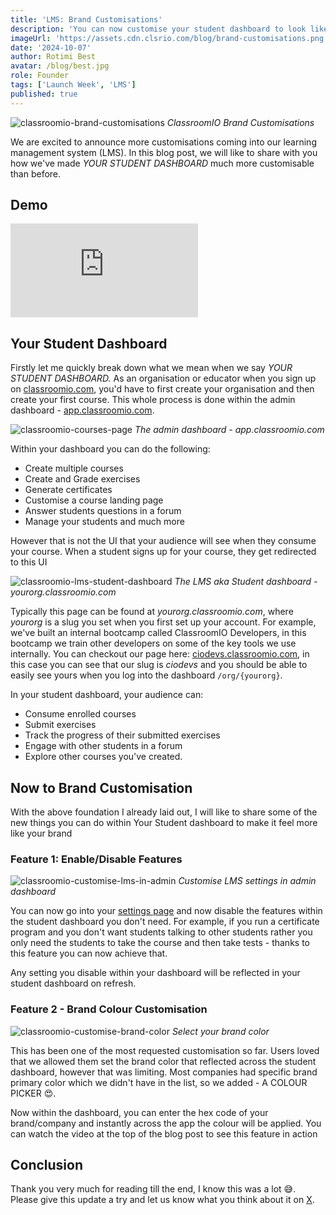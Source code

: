 ```yaml
---
title: 'LMS: Brand Customisations'
description: 'You can now customise your student dashboard to look like your brand and determine what features you want to enable or disable.'
imageUrl: 'https://assets.cdn.clsrio.com/blog/brand-customisations.png'
date: '2024-10-07'
author: Rotimi Best
avatar: /blog/best.jpg
role: Founder
tags: ['Launch Week', 'LMS']
published: true
---
```


![classroomio-brand-customisations](https://assets.cdn.clsrio.com/blog/brand-customisations.png)
_ClassroomIO Brand Customisations_

We are excited to announce more customisations coming into our learning management system (LMS). In this blog post, we will like to share with you how we've made *YOUR* *STUDENT DASHBOARD* much more customisable than before.

## Demo

<iframe class="embed mb-5" src="https://www.youtube.com/embed/y46mvF_1IWk?si=W39qbrW3KJ3DGO3Q" title="YouTube video player" frameborder="0" allow="accelerometer; autoplay; clipboard-write; encrypted-media; gyroscope; picture-in-picture; web-share" referrerpolicy="strict-origin-when-cross-origin" allowfullscreen></iframe>

## Your Student Dashboard

Firstly let me quickly break down what we mean when we say _YOUR STUDENT DASHBOARD._ As an organisation or educator when you sign up on [classroomio.com](https://classroomio.com), you'd have to first create your organisation and then create your first course. This whole process is done within the admin dashboard - [app.classroomio.com](https://app.classroomio.com).

![classroomio-courses-page](https://brand.cdn.clsrio.com/classroomio-courses.png)
_The admin dashboard - app.classroomio.com_

Within your dashboard you can do the following:

- Create multiple courses
- Create and Grade exercises
- Generate certificates
- Customise a course landing page
- Answer students questions in a forum
- Manage your students and much more

However that is not the UI that your audience will see when they consume your course. When a student signs up for your course, they get redirected to this UI

![classroomio-lms-student-dashboard](https://brand.cdn.clsrio.com/classroomio-lms-courses.png)
_The LMS aka Student dashboard - yourorg.classroomio.com_

Typically this page can be found at *yourorg.classroomio.com*, where *yourorg* is a slug you set when you first set up your account. For example, we've built an internal bootcamp called ClassroomIO Developers, in this bootcamp we train other developers on some of the key tools we use internally. You can checkout our page here: [ciodevs.classroomio.com](https://ciodevs.classroomio.com), in this case you can see that our slug is *ciodevs* and you should be able to easily see yours when you log into the dashboard `/org/{yourorg}`.

In your student dashboard, your audience can:

- Consume enrolled courses
- Submit exercises
- Track the progress of their submitted exercises
- Engage with other students in a forum
- Explore other courses you've created.

## Now to Brand Customisation

With the above foundation I already laid out, I will like to share some of the new things you can do within Your Student dashboard to make it feel more like your brand

### Feature 1: Enable/Disable Features

![classroomio-customise-lms-in-admin](https://brand.cdn.clsrio.com/customise-lms.png)
_Customise LMS settings in admin dashboard_

You can now go into your [settings page](https://app.classroomio.com/org/*/settings/customize-lms) and now disable the features within the student dashboard you don't need. For example, if you run a certificate program and you don't want students talking to other students rather you only need the students to take the course and then take tests - thanks to this feature you can now achieve that.

Any setting you disable within your dashboard will be reflected in your student dashboard on refresh.

### Feature 2 - Brand Colour Customisation

![classroomio-customise-brand-color](https://brand.cdn.clsrio.com/customise-brand-color.png)
_Select your brand color_

This has been one of the most requested customisation so far. Users loved that we allowed them set the brand color that reflected across the student dashboard, however that was limiting. Most companies had specific brand primary color which we didn't have in the list, so we added - A COLOUR PICKER 😍.

Now within the dashboard, you can enter the hex code of your brand/company and instantly across the app the colour will be applied. You can watch the video at the top of the blog post to see this feature in action

## Conclusion

Thank you very much for reading till the end, I know this was a lot 😅. Please give this update a try and let us know what you think about it on [X](https://x.com/classroomio).
